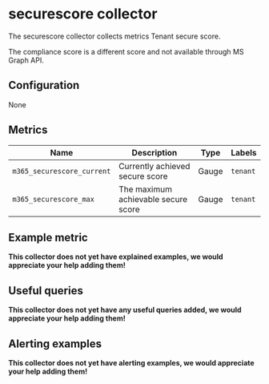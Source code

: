 # securescore collector

The securescore collector collects metrics Tenant secure score.

The compliance score is a different score and not available through MS Graph API.

## Configuration

None

## Metrics

| Name                       | Description                         | Type  | Labels   |
|----------------------------|-------------------------------------|-------|----------|
| `m365_securescore_current` | Currently achieved secure score     | Gauge | `tenant` |
| `m365_securescore_max`     | The maximum achievable secure score | Gauge | `tenant` |

## Example metric
__This collector does not yet have explained examples, we would appreciate your help adding them!__

## Useful queries
__This collector does not yet have any useful queries added, we would appreciate your help adding them!__

## Alerting examples
__This collector does not yet have alerting examples, we would appreciate your help adding them!__
